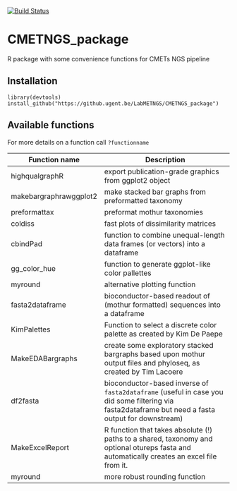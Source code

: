 [![Build Status](https://travis-ci.org/CMET-UGent/CMETNGS.svg?branch=master)](https://travis-ci.org/CMET-UGent/CMETNGS)

# CMETNGS_package
R package with some convenience functions for CMETs NGS pipeline

## Installation

```
library(devtools)
install_github("https://github.ugent.be/LabMETNGS/CMETNGS_package")
```

## Available functions

For more details on a function call `?functionname`

Function name | Description
--------------|-------------
highqualgraphR | export publication-grade graphics from ggplot2 object
makebargraphrawggplot2 | make stacked bar graphs from preformatted taxonomy
preformattax | preformat mothur taxonomies
coldiss | fast plots of dissimilarity matrices
cbindPad | function to combine unequal-length data frames (or vectors) into a dataframe
gg_color_hue | function to generate ggplot-like color pallettes
myround | alternative plotting function
fasta2dataframe | bioconductor-based readout of (mothur formatted) sequences into a dataframe
KimPalettes | Function to select a discrete color palette as created by Kim De Paepe
MakeEDABargraphs | create some exploratory stacked bargraphs based upon mothur output files and phyloseq, as created by Tim Lacoere
df2fasta | bioconductor-based inverse of `fasta2dataframe` (useful in case you did some filtering via fasta2dataframe but need a fasta output for downstream)
MakeExcelReport | R function that takes absolute (!) paths to a shared, taxonomy and optional otureps fasta and automatically creates an excel file from it.
myround | more robust rounding function

